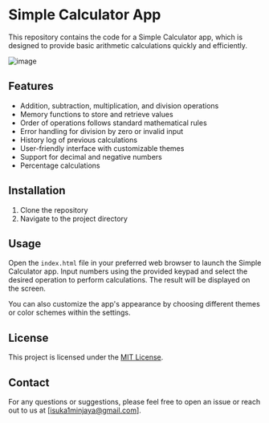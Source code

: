 # Simple Calculator App

This repository contains the code for a Simple Calculator app, which is designed to provide basic arithmetic calculations quickly and efficiently.

![image](https://github.com/IsukaM/Calculator-App/assets/144875558/47d6ae7c-5cc9-4cfd-8a75-096a116748e4)


## Features

- Addition, subtraction, multiplication, and division operations
- Memory functions to store and retrieve values
- Order of operations follows standard mathematical rules
- Error handling for division by zero or invalid input
- History log of previous calculations
- User-friendly interface with customizable themes
- Support for decimal and negative numbers
- Percentage calculations

## Installation

1. Clone the repository
2. Navigate to the project directory

## Usage

Open the `index.html` file in your preferred web browser to launch the Simple Calculator app. Input numbers using the provided keypad and select the desired operation to perform calculations. The result will be displayed on the screen.

You can also customize the app's appearance by choosing different themes or color schemes within the settings.

## License

This project is licensed under the [MIT License](imrproduction).

## Contact

For any questions or suggestions, please feel free to open an issue or reach out to us at [isuka1minjaya@gmail.com].
